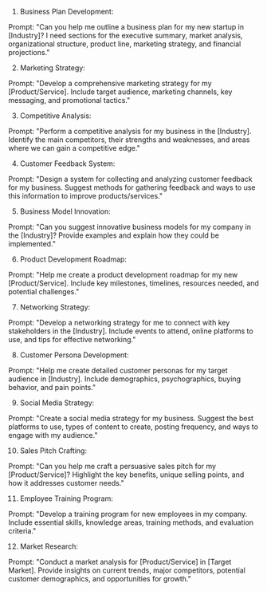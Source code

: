 1. Business Plan Development:

Prompt:
"Can you help me outline a business plan for my new startup in [Industry]? I need sections for the executive summary, market analysis, organizational structure, product line, marketing strategy, and financial projections."

2. Marketing Strategy:

Prompt:
"Develop a comprehensive marketing strategy for my [Product/Service]. Include target audience, marketing channels, key messaging, and promotional tactics."

3. Competitive Analysis:

Prompt:
"Perform a competitive analysis for my business in the [Industry]. Identify the main competitors, their strengths and weaknesses, and areas where we can gain a competitive edge."

4. Customer Feedback System:

Prompt:
"Design a system for collecting and analyzing customer feedback for my business. Suggest methods for gathering feedback and ways to use this information to improve products/services."

5. Business Model Innovation:

Prompt:
"Can you suggest innovative business models for my company in the [Industry]? Provide examples and explain how they could be implemented."

6. Product Development Roadmap:

Prompt:
"Help me create a product development roadmap for my new [Product/Service]. Include key milestones, timelines, resources needed, and potential challenges."

7. Networking Strategy:

Prompt:
"Develop a networking strategy for me to connect with key stakeholders in the [Industry]. Include events to attend, online platforms to use, and tips for effective networking."

8. Customer Persona Development:

Prompt:
"Help me create detailed customer personas for my target audience in [Industry]. Include demographics, psychographics, buying behavior, and pain points."

9. Social Media Strategy:

Prompt:
"Create a social media strategy for my business. Suggest the best platforms to use, types of content to create, posting frequency, and ways to engage with my audience."

10. Sales Pitch Crafting:

Prompt:
"Can you help me craft a persuasive sales pitch for my [Product/Service]? Highlight the key benefits, unique selling points, and how it addresses customer needs."

11. Employee Training Program:

Prompt:
"Develop a training program for new employees in my company. Include essential skills, knowledge areas, training methods, and evaluation criteria."

12. Market Research:

Prompt:
"Conduct a market analysis for [Product/Service] in [Target Market]. Provide insights on current trends, major competitors, potential customer demographics, and opportunities for growth."
